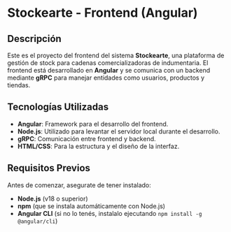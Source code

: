 # Stockearte - Frontend (Angular)

## Descripción

Este es el proyecto del frontend del sistema **Stockearte**, una plataforma de gestión de stock para cadenas comercializadoras de indumentaria. El frontend está desarrollado en **Angular** y se comunica con un backend mediante **gRPC** para manejar entidades como usuarios, productos y tiendas.

## Tecnologías Utilizadas

- **Angular**: Framework para el desarrollo del frontend.
- **Node.js**: Utilizado para levantar el servidor local durante el desarrollo.
- **gRPC**: Comunicación entre frontend y backend.
- **HTML/CSS**: Para la estructura y el diseño de la interfaz.

## Requisitos Previos

Antes de comenzar, asegurate de tener instalado:

- **Node.js** (v18 o superior)
- **npm** (que se instala automáticamente con Node.js)
- **Angular CLI** (si no lo tenés, instalalo ejecutando `npm install -g @angular/cli`)

